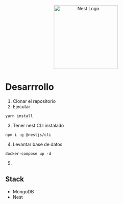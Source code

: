 <p align="center">
  <a href="http://nestjs.com/" target="blank"><img src="https://nestjs.com/img/logo-small.svg" width="200" alt="Nest Logo" /></a>
</p>

# Desarrrollo

1. Clonar el repositorio
2. Ejecutar 
```
yarn install
```
3. Tener nest CLI instalado
```
npm i -g @nestjs/cli
```
4. Levantar base de datos
```
docker-compose up -d 
```

5. 


## Stack
* MongoDB
* Nest

